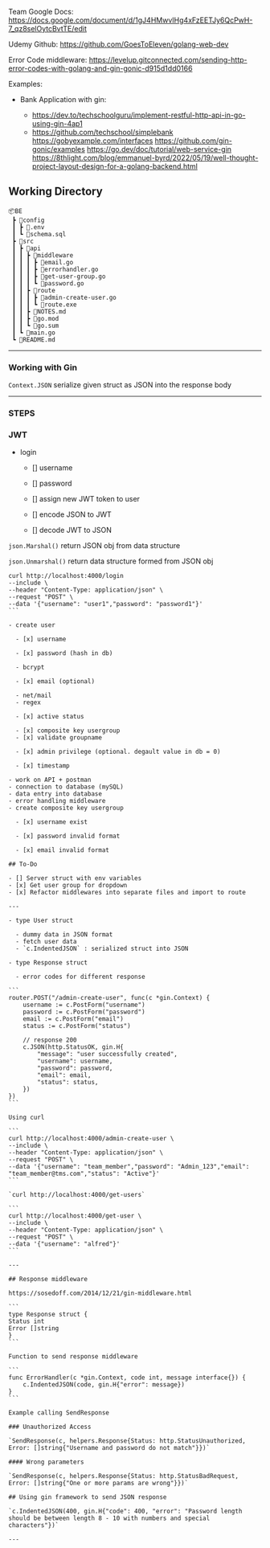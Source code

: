 Team Google Docs:
https://docs.google.com/document/d/1gJ4HMwvIHg4xFzEETJy6QcPwH-7_qz8selOytcBvtTE/edit

Udemy Github:
https://github.com/GoesToEleven/golang-web-dev

Error Code middleware:
https://levelup.gitconnected.com/sending-http-error-codes-with-golang-and-gin-gonic-d915d1dd0166

Examples:

- Bank Application with gin:

  - https://dev.to/techschoolguru/implement-restful-http-api-in-go-using-gin-4ap1
  - https://github.com/techschool/simplebank
    https://gobyexample.com/interfaces
    https://github.com/gin-gonic/examples
    https://go.dev/doc/tutorial/web-service-gin
    https://8thlight.com/blog/emmanuel-byrd/2022/05/19/well-thought-project-layout-design-for-a-golang-backend.html

## Working Directory

```
📦BE
 ┣ 📂config
 ┃ ┣ 📜.env
 ┃ ┗ 📜schema.sql
 ┣ 📂src
 ┃ ┣ 📂api
 ┃ ┃ ┣ 📂middleware
 ┃ ┃ ┃ ┣ 📜email.go
 ┃ ┃ ┃ ┣ 📜errorhandler.go
 ┃ ┃ ┃ ┣ 📜get-user-group.go
 ┃ ┃ ┃ ┗ 📜password.go
 ┃ ┃ ┣ 📂route
 ┃ ┃ ┃ ┣ 📜admin-create-user.go
 ┃ ┃ ┃ ┗ 📜route.exe
 ┃ ┃ ┣ 📜NOTES.md
 ┃ ┃ ┣ 📜go.mod
 ┃ ┃ ┗ 📜go.sum
 ┃ ┗ 📜main.go
 ┗ 📜README.md
```

---

### Working with Gin
`Context.JSON` serialize given struct as JSON into the response body




---

### STEPS

### JWT

- login
  - [] username

  - [] password

  - [] assign new JWT token to user

  - [] encode JSON to JWT

  - [] decode JWT to JSON

`json.Marshal()` return JSON obj from data structure

`json.Unmarshal()` return data structure formed from JSON obj

````
curl http://localhost:4000/login
--include \
--header "Content-Type: application/json" \
--request "POST" \
--data '{"username": "user1","password": "password1"}'
```

- create user

  - [x] username

  - [x] password (hash in db)

  - bcrypt

  - [x] email (optional)

  - net/mail
  - regex

  - [x] active status

  - [x] composite key usergroup
  - [x] validate groupname

  - [x] admin privilege (optional. degault value in db = 0)

  - [x] timestamp

- work on API + postman
- connection to database (mySQL)
- data entry into database
- error handling middleware
- create composite key usergroup

  - [x] username exist

  - [x] password invalid format

  - [x] email invalid format

## To-Do

- [] Server struct with env variables
- [x] Get user group for dropdown
- [x] Refactor middlewares into separate files and import to route

---

- type User struct

  - dummy data in JSON format
  - fetch user data
  - `c.IndentedJSON` : serialized struct into JSON

- type Response struct

  - error codes for different response

```
router.POST("/admin-create-user", func(c *gin.Context) {
    username := c.PostForm("username")
    password := c.PostForm("password")
    email := c.PostForm("email")
    status := c.PostForm("status")

    // response 200
    c.JSON(http.StatusOK, gin.H{
        "message": "user successfully created",
        "username": username,
        "password": password,
        "email": email,
        "status": status,
    })
})
```

Using curl

```
curl http://localhost:4000/admin-create-user \
--include \
--header "Content-Type: application/json" \
--request "POST" \
--data '{"username": "team_member","password": "Admin_123","email": "team_member@tms.com","status": "Active"}'
```

`curl http://localhost:4000/get-users`

```
curl http://localhost:4000/get-user \
--include \
--header "Content-Type: application/json" \
--request "POST" \
--data '{"username": "alfred"}'
```

---

## Response middleware

https://sosedoff.com/2014/12/21/gin-middleware.html

```
type Response struct {
Status int
Error []string
}
```

Function to send response middleware

```
func ErrorHandler(c *gin.Context, code int, message interface{}) {
	c.IndentedJSON(code, gin.H{"error": message})
}
```

Example calling SendResponse

### Unauthorized Access

`SendResponse(c, helpers.Response{Status: http.StatusUnauthorized, Error: []string{"Username and password do not match"}})`

#### Wrong parameters

`SendResponse(c, helpers.Response{Status: http.StatusBadRequest, Error: []string{"One or more params are wrong"}})`

## Using gin framework to send JSON response

`c.IndentedJSON(400, gin.H{"code": 400, "error": "Password length should be between length 8 - 10 with numbers and special characters"})`

---
